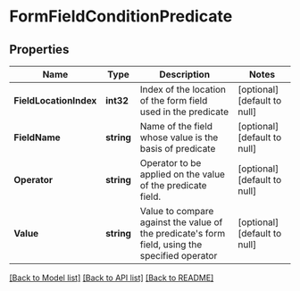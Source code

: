# FormFieldConditionPredicate

## Properties
Name | Type | Description | Notes
------------ | ------------- | ------------- | -------------
**FieldLocationIndex** | **int32** | Index of the location of the form field used in the predicate | [optional] [default to null]
**FieldName** | **string** | Name of the field whose value is the basis of predicate | [optional] [default to null]
**Operator** | **string** | Operator to be applied on the value of the predicate field. | [optional] [default to null]
**Value** | **string** | Value to compare against the value of the predicate&#39;s form field, using the specified operator | [optional] [default to null]

[[Back to Model list]](../README.md#documentation-for-models) [[Back to API list]](../README.md#documentation-for-api-endpoints) [[Back to README]](../README.md)


